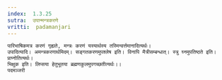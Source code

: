 ```yaml
---
index:  1.3.25
sutra:  उपान्मन्त्रकरणे
vritti:  padamanjari
---
```


	पारिभाषिकमत्र करणं गृह्यते, मन्त्रः करणं यस्यार्थस्य तस्मिन्वर्त्तमानादित्यर्थः।
	उपादित्यादि। अमन्त्रकरणार्थमिदम्। सङ्गतकरणमुपश्लेष इति। विनापि मैत्रीसम्बन्धात्। स्त्रु घ्नमुपतिष्ठते इति। प्राप्नोतित्यर्थः। 
	भिक्षुक इति। लिप्सया हेतुभूतया ब्रह्मणकुलमुपगच्छतीत्यर्थः।। 
	पदमञ्जरी     

